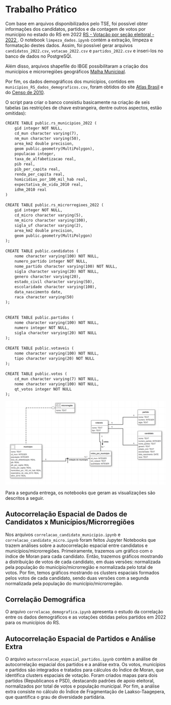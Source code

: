 # Trabalho Prático

Com base em arquivos disponibilizados pelo TSE, foi possível obter informações dos candidatos, partidos e da contagem de votos por município no estado do RS em 2022 [RS - Votação por seção eleitoral - 2022
](https://dadosabertos.tse.jus.br/ne/dataset/resultados-2022/resource/12858da8-e607-4b3b-8aa4-9a866c70573c). O notebook ```limpeza_dados.ipynb``` contém a extração, limpeza e formatação destes dados. Assim, foi possível gerar arquivos ```candidatos_2022.csv```, ```votacao_2022.csv``` e ```partidos_2022.csv``` e inseri-los no banco de dados no PostgreSQl.

Além disso, arquivos shapefile do IBGE possibilitaram a criação dos municípios e microrregiões geográficos [Malha Municipal](https://www.ibge.gov.br/geociencias/organizacao-do-territorio/malhas-territoriais/15774-malhas.html?edicao=27413).

Por fim, os dados demográficos dos municípios, contidos em ```municipios_RS_dados_demograficos.csv```, foram obtidos do site [Atlas Brasil](http://www.atlasbrasil.org.br/) e do [Censo de 2010](https://censo2010.ibge.gov.br/).


O script para criar o banco consistiu basicamente na criação de seis tabelas (as restrições de chave estrangeira, dentre outros aspectos, estão omitidas):

```
CREATE TABLE public.rs_municipios_2022 (
    gid integer NOT NULL,
    cd_mun character varying(7),
    nm_mun character varying(50),
    area_km2 double precision,
    geom public.geometry(MultiPolygon),
    populacao integer,
    taxa_de_alfabetizacao real,
    pib real,
    pib_per_capita real,
    renda_per_capita real,
    homicidios_por_100_mil_hab real,
    expectativa_de_vida_2010 real,
    idhm_2010 real
)

CREATE TABLE public.rs_microrregioes_2022 (
    gid integer NOT NULL,
    cd_micro character varying(5),
    nm_micro character varying(100),
    sigla_uf character varying(2),
    area_km2 double precision,
    geom public.geometry(MultiPolygon)
);

CREATE TABLE public.candidatos (
    nome character varying(100) NOT NULL,
    numero_partido integer NOT NULL,
    nome_partido character varying(100) NOT NULL,
    sigla character varying(20) NOT NULL,
    genero character varying(20),
    estado_civil character varying(50),
    escolaridade character varying(100),
    data_nascimento date,
    raca character varying(50)
);


CREATE TABLE public.partidos (
    nome character varying(100) NOT NULL,
    numero integer NOT NULL,
    sigla character varying(20) NOT NULL
);

CREATE TABLE public.votaveis (
    nome character varying(100) NOT NULL,
    tipo character varying(20) NOT NULL
);

CREATE TABLE public.votos (
    cd_mun character varying(7) NOT NULL,
    nome character varying(100) NOT NULL,
    qt_votos integer NOT NULL
);
```

![img](banco.png)

Para a segunda entrega, os notebooks que geram as visualizações são descritos a seguir.

## Autocorrelação Espacial de Dados de Candidatos x Municípios/Microrregiões

Nos arquivos `correlacao_candidato_municipio.ipynb` e `correlacao_candidato_micro.ipynb` foram feitos Jupyter Notebooks que trazem análises sobre a autocorrelação espacial entre candidatos e municípios/microrregiões. Primeiramente, trazemos um gráfico com o índice de Moran para cada candidato. Então, trazemos gráficos mostrando a distribuição de votos de cada candidato, em duas versões: normalizada pela população do município/microrregião e normalizada pelo total de votos. Por fim, temos gráficos mostrando os clusters espaciais formados pelos votos de cada candidato, sendo duas versões com a segunda normalizada pela população do município/microrregião.

## Correlação Demográfica

O arquivo `correlacao_demografica.ipynb` apresenta o estudo da correlação entre os dados demográficos e as votações obtidas pelos partidos em 2022 para os municípios do RS.

## Autocorrelação Espacial de Partidos e Análise Extra

O arquivo `autocorrelacao_espacial_partidos.ipynb` contém a análise de autocorrelação espacial dos partidos e a análise extra. Os votos, municípios e partidos são integrados e tratados para cálculos do Índice de Moran, que identifica clusters espaciais de votação. Foram criados mapas para dois partidos (Republicanos e PSD), destacando padrões de apoio eleitoral, normalizados por total de votos e população municipal. Por fim, a análise extra consiste no cálculo do Índice de Fragmentação de Laakso-Taagepera, que quantifica o grau de diversidade partidária. 
